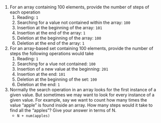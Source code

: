 1. For an array containing 100 elements, provide the number of steps of each operation
    1. Reading: `1`
    1. Searching for a value not contained within the array: `100`
    1. Insertion at the beginning of the array: `101`
    1. Insertion at the end of the array: `1`
    1. Deletion at the beginning of the array: `100`
    1. Deletion at the end of the array: `1`
1. For an array-based set containing 100 elements, provide the number of steps the following operations would take
    1. Reading: `1`
    1. Searching for a vlue not contained: `100`
    1. Insertion of a new value at the beginning: `201`
    1. Insertion at the end: `101`
    1. Deletion at the beginning of the set: `100`
    1. Deletion at the end: `1`
1. Normally the search operation in an array looks for the first instance of a given value. But sometimes we may want to look for every instance of a given value. For example, say we want to count how many times the value “apple” is found inside an array. How many steps would it take to find all the “apples”? Give your answer in terms of N.
    - `N + num(apples)`